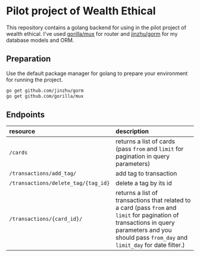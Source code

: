 # Pilot project of Wealth Ethical

This repository contains a golang backend for using in the pilot project of wealth ethical.
I've used [gorilla/mux](https://github.com/gorilla/mux) for router and [jinzhu/gorm](https://github.com/jinzhu/gorm) for my database models and ORM.

## Preparation

Use the default package manager for golang to prepare your environment for running the project.

```bash
go get github.com/jinzhu/gorm
go get github.com/gorilla/mux
```

## Endpoints


| resource      | description                       |
|:--------------|:----------------------------------|
| `/cards`      | returns a list of cards (pass `from` and `limit` for pagination in query parameters)
| `/transactions/add_tag/`    | add tag to transaction
| `/transactions/delete_tag/{tag_id}` | delete a tag by its id |
| `/transactions/{card_id}/`      | returns a list of transactions that related to a card (pass `from` and `limit` for pagination of transactions in query parameters and you should pass `from_day` and `limit_day` for date filter.)|

